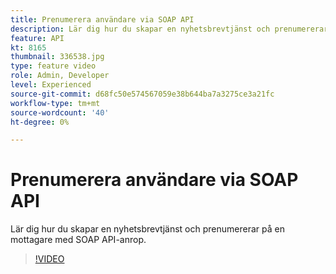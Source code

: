 ```yaml
---
title: Prenumerera användare via SOAP API
description: Lär dig hur du skapar en nyhetsbrevtjänst och prenumererar på en mottagare med SOAP API-anrop.
feature: API
kt: 8165
thumbnail: 336538.jpg
type: feature video
role: Admin, Developer
level: Experienced
source-git-commit: d68fc50e574567059e38b644ba7a3275ce3a21fc
workflow-type: tm+mt
source-wordcount: '40'
ht-degree: 0%

---
```



# Prenumerera användare via SOAP API

Lär dig hur du skapar en nyhetsbrevtjänst och prenumererar på en mottagare med SOAP API-anrop.

>[!VIDEO](https://video.tv.adobe.com/v/336538?quality=12)
